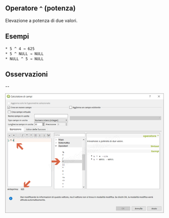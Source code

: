 ## Operatore `^` (potenza)

Elevazione a potenza di due valori.

## Esempi
```
* 5 ^ 4 → 625
* 5 ^ NULL → NULL
* NULL ^ 5 → NULL
```

## Osservazioni

--

![](/img/operatori/potenza1.png)